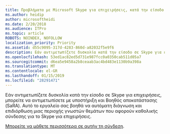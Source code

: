 ```yaml
---
title: Προβλήματα με Microsoft Skype για επιχειρήσεις, κατά την είσοδο στην υπηρεσία Office 365
ms.author: heidip
author: microsoftheidi
ms.date: 2/20/2018
ms.audience: ITPro
ms.topic: article
ROBOTS: NOINDEX, NOFOLLOW
localization_priority: Priority
ms.assetid: d55c9095-317d-4283-860d-a82032f5e9f6
description: Εάν αντιμετωπίζετε δυσκολία κατά την είσοδο σε Skype για επιχειρήσεις, μπορείτε να αντιμετωπίσετε με υποστήριξη και Βοηθός αποκατάστασης (SaRA). Αυτό το εργαλείο σας βοηθά να αυτόματη διάγνωση και επιδιόρθωση μιας περιοχής γνωστών θεμάτων που αφορούν καθολικής σύνδεσης για το Skype για επιχειρήσεις.
ms.openlocfilehash: 53ed1ac82ed5d731e987fcc0a0350cab511d05a7
ms.sourcegitcommit: d6ea5e9458a2b8ceaab3ac4bd483e1130b9a398a
ms.translationtype: MT
ms.contentlocale: el-GR
ms.lasthandoff: 01/15/2019
ms.locfileid: "28291471"
---
```

Εάν αντιμετωπίζετε δυσκολία κατά την είσοδο σε Skype για επιχειρήσεις, μπορείτε να αντιμετωπίσετε με υποστήριξη και Βοηθός αποκατάστασης (SaRA). Αυτό το εργαλείο σας βοηθά να αυτόματη διάγνωση και επιδιόρθωση μιας περιοχής γνωστών θεμάτων που αφορούν καθολικής σύνδεσης για το Skype για επιχειρήσεις.
  
[Μπορείτε να μάθετε περισσότερα σε αυτήν τη σύνδεση](https://support.microsoft.com/en-us/help/4087361/troubleshooting-office-365-issues-signing-in-to-skype-for-business).
  

